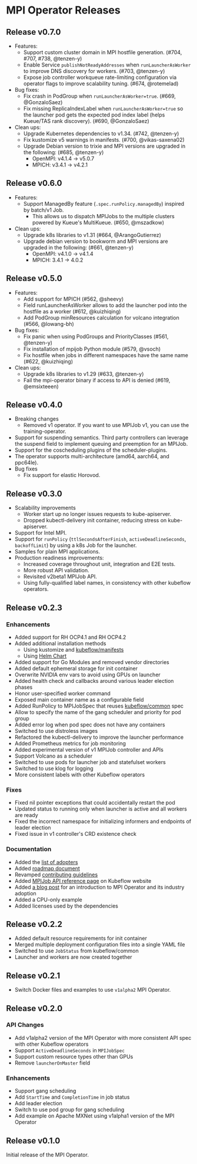 # MPI Operator Releases

## Release v0.7.0
* Features:
    * Support custom cluster domain in MPI hostfile generation. (#704, #707, #738, @tenzen-y)
    * Enable Service `publishNotReadyAddresses` when `runLauncherAsWorker` to improve DNS discovery for workers. (#703, @tenzen-y)
    * Expose job controller workqueue rate-limiting configuration via operator flags to improve scalability tuning. (#674, @rotemelad)
* Bug fixes:
    * Fix crash in PodGroup when `runLauncherAsWorker=true`. (#669, @GonzaloSaez)
    * Fix missing ReplicaIndexLabel when `runLauncherAsWorker=true` so the launcher pod gets the expected pod index label (helps Kueue/TAS rank discovery). (#690, @GonzaloSaez)
* Clean ups:
    * Upgrade Kubernetes dependencies to v1.34. (#742, @tenzen-y)
    * Fix kustomize v5 warnings in manifests. (#700, @vikas-saxena02)
    * Upgrade Debian version to trixie and MPI versions are upgraded in the following: (#685, @tenzen-y)
      * OpenMPI: v4.1.4 -> v5.0.7
      * MPICH: v3.4.1 -> v4.2.1

## Release v0.6.0
* Features:
  * Support ManagedBy feature (`.spec.runPolicy.managedBy`) inspired by batch/v1 Job.
    * This allows us to dispatch MPIJobs to the multiple clusters powered by Kueue's MultiKueue. (#650, @mszadkow)
* Clean ups:
  * Upgrade k8s libraries to v1.31 (#664, @ArangoGutierrez)
  * Upgrade debian version to bookworm and MPI versions are upgraded in the following: (#661, @tenzen-y)
    * OpenMPI: v4.1.0 -> v4.1.4
    * MPICH: 3.4.1 -> 4.0.2

## Release v0.5.0
* Features:
  * Add support for MPICH (#562, @sheevy)
  * Field runLauncherAsWorker allows to add the launcher pod into the hostfile as a worker (#612, @kuizhiqing)
  * Add PodGroup minResources calculation for volcano integration (#566, @lowang-bh)
* Bug fixes:
  * Fix panic when using PodGroups and PriorityClasses (#561, @tenzen-y)
  * Fix installation of mpijob Python module (#579, @vsoch)
  * Fix hostfile when jobs in different namespaces have the same name (#622, @kuizhiqing)
* Clean ups:
  * Upgrade k8s libraries to v1.29 (#633, @tenzen-y)
  * Fail the mpi-operator binary if access to API is denied (#619, @emsixteeen)

## Release v0.4.0
* Breaking changes
  * Removed v1 operator. If you want to use MPIJob v1, you can use the training-operator.
* Support for suspending semantics. Third party controllers can leverage the suspend field to implement queuing and preemption for an MPIJob.
* Support for the coscheduling plugins of the scheduler-plugins. 
* The operator supports multi-architecture (amd64, aarch64, and ppc64le).
* Bug fixes
  * Fix support for elastic Horovod.

## Release v0.3.0

* Scalability improvements
  * Worker start up no longer issues requests to kube-apiserver.
  * Dropped kubectl-delivery init container, reducing stress on kube-apiserver.
* Support for Intel MPI.
* Support for `runPolicy` (`ttlSecondsAfterFinish`, `activeDeadlineSeconds`, `backoffLimit`)
  by using a k8s Job for the launcher.
* Samples for plain MPI applications.
* Production readiness improvements:
  * Increased coverage throughout unit, integration and E2E tests.
  * More robust API validation.
  * Revisited v2beta1 MPIJob API.
  * Using fully-qualified label names, in consistency with other kubeflow operators.

## Release v0.2.3

### Enhancements

* Added support for RH OCP4.1 and RH OCP4.2
* Added additional installation methods
   * Using kustomize and [kubeflow/manifests](https://github.com/kubeflow/manifests)
   * Using [Helm Chart](https://github.com/kubeflow/mpi-operator/tree/master/hack/helm/mpi-operator)
* Added support for Go Modules and removed vendor directories
* Added default ephemeral storage for init container
* Overwrite NVIDIA env vars to avoid using GPUs on launcher
* Added health check and callbacks around various leader election phases
* Honor user-specified worker command
* Exposed main container name as a configurable field
* Added RunPolicy to MPIJobSpec that reuses [kubeflow/common](https://github.com/kubeflow/common) spec
* Allow to specify the name of the gang scheduler and priority for pod group
* Added error log when pod spec does not have any containers
* Switched to use distroless images
* Refactored the kubectl-delivery to improve the launcher performance
* Added Prometheus metrics for job monitoring
* Added experimental version of v1 MPIJob controller and APIs
* Support Volcano as a scheduler
* Switched to use pods for launcher job and statefulset workers
* Switched to use klog for logging
* More consistent labels with other Kubeflow operators

### Fixes

* Fixed nil pointer exceptions that could accidentally restart the pod
* Updated status to running only when launcher is active and all workers are ready
* Fixed the incorrect namespace for initializing informers and endpoints of leader election
* Fixed issue in v1 controller's CRD existence check

### Documentation

* Added the [list of adopters](https://github.com/kubeflow/mpi-operator/blob/master/ADOPTERS.md) 
* Added [roadmap document](https://github.com/kubeflow/mpi-operator/blob/master/ROADMAP.md)
* Revamped [contributing guidelines](https://github.com/kubeflow/mpi-operator/blob/master/CONTRIBUTING.md)
* Added [MPIJob API reference page](https://www.kubeflow.org/docs/reference/mpijob/) on Kubeflow website
* Added [a blog post](https://medium.com/kubeflow/introduction-to-kubeflow-mpi-operator-and-industry-adoption-296d5f2e6edc) for an introduction to MPI Operator and its industry adoption
* Added a CPU-only example
* Added licenses used by the dependencies

## Release v0.2.2

* Added default resource requirements for init container
* Merged multiple deployment configuration files into a single YAML file
* Switched to use `JobStatus` from kubeflow/common
* Launcher and workers are now created together

## Release v0.2.1

* Switch Docker files and examples to use `v1alpha2` MPI Operator.

## Release v0.2.0

### API Changes

* Add v1alpha2 version of the MPI Operator with more consistent API spec with other Kubeflow operators
* Support `ActiveDeadlineSeconds` in `MPIJobSpec`
* Support custom resource types other than GPUs
* Remove `launcherOnMaster` field

### Enhancements

* Support gang scheduling
* Add `StartTime` and `CompletionTime` in job status
* Add leader election
* Switch to use pod group for gang scheduling
* Add example on Apache MXNet using v1alpha1 version of the MPI Operator

## Release v0.1.0

Initial release of the MPI Operator.

